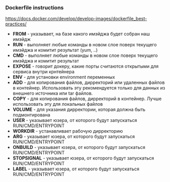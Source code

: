 ### Dockerfile instructions
https://docs.docker.com/develop/develop-images/dockerfile_best-practices/

- ****FROM**** - указывает, на базе какого имэйджа будет собран наш имэйдж
- ****RUN**** - выполняет любые команды в новом слое поверх текущего имэйджа и комитит результат (yum, ..)
- ****CMD**** - выполняет любые команды в новом слое поверх текущего имэйджа и комитит результат
- ****EXPOSE**** - говорит докеру, какие порты считаются открытыми для сервиса внутри крнтейнера
- ****ENV**** - для установки environment переменных
- ****ADD**** - для копирования файлов, дирректорий или удаленных файлов в контейнер. Использовать эту рекомендуется только для данных из внешнего источника или tar файлов.
- ****COPY**** - для копирования файлов, дирректорий в контейнер. Лучше использовать эту для локальных файлов
- ****VOLUME**** - для указания дирректории, которая должна быть подмонтирована
- ****USER**** - указывает юзера, от которого будут запускаться RUN/CMD/ENTRYPOINT
- ****WORKDIR**** - устанавливает рабочую дирректорию
- ****ARG**** - указывает юзера, от которого будут запускаться RUN/CMD/ENTRYPOINT
- ****ONBUILD**** - указывает юзера, от которого будут запускаться RUN/CMD/ENTRYPOINT
- ****STOPSIGNAL**** - указывает юзера, от которого будут запускаться RUN/CMD/ENTRYPOINT
- ****LABEL**** - указывает юзера, от которого будут запускаться RUN/CMD/ENTRYPOINT

